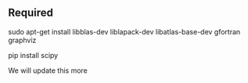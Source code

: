 ## Required

sudo apt-get install libblas-dev liblapack-dev libatlas-base-dev gfortran graphviz

pip install scipy 


We will update this more
